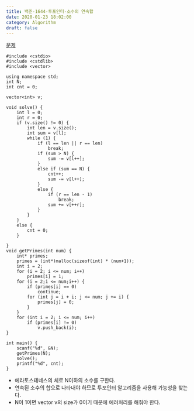 ```yaml
---
title: 백준-1644-투포인터-소수의 연속합
date: 2020-01-23 18:02:00
category: Algorithm
draft: false
---
```


[문제](https://www.acmicpc.net/problem/1644)

```cpp{3}
#include <cstdio>
#include <cstdlib>
#include <vector>

using namespace std;
int N;
int cnt = 0;

vector<int> v;

void solve() {
	int l = 0;
	int r = 0;
	if (v.size() != 0) {
		int len = v.size();
		int sum = v[l];
		while (1) {
			if (l == len || r == len)
				break;
			if (sum > N) {
				sum -= v[l++];
			}
			else if (sum == N) {
				cnt++;
				sum -= v[l++];
			}
			else {
				if (r == len - 1)
					break;
				sum += v[++r];
			}
		}
	}
	else {
		cnt = 0;
	}

}
void getPrimes(int num) {
	int* primes;
	primes = (int*)malloc(sizeof(int) * (num+1));
	int i = 2;
	for (i = 2; i <= num; i++)
		primes[i] = 1;
	for (i = 2;i <= num;i++) {
		if (primes[i] == 0)
			continue;
		for (int j = i + i; j <= num; j += i) {
			primes[j] = 0;
		}
	}
	for (int i = 2; i <= num; i++)
		if (primes[i] != 0)
			v.push_back(i);
}

int main() {
	scanf("%d", &N);
	getPrimes(N);
	solve();
	printf("%d", cnt);
}
```

- 에라토스테네스의 체로 N이하의 소수를 구한다.
- 연속된 소수의 합으로 나타내야 하므로 투포인터 알고리즘을 사용해 가능성을 찾는다.
- N이 1이면 vector v의 size가 0이기 때문에 에러처리를 해줘야 한다.

